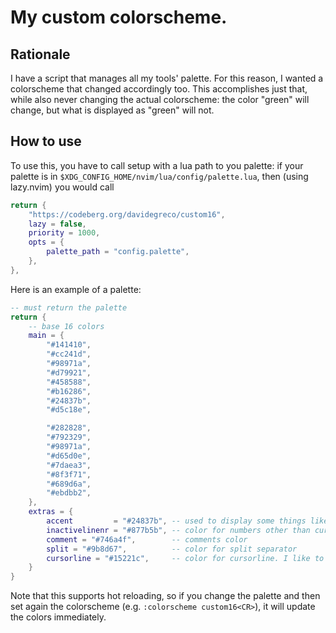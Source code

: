 # My custom colorscheme.
## Rationale
I have a script that manages all my tools' palette. For this reason, I wanted a colorscheme
that changed accordingly too. This accomplishes just that, while also never changing
the actual colorscheme: the color "green" will change, but what is displayed as "green" will not.

## How to use
To use this, you have to call setup with a lua path to you palette: if your palette
is in `$XDG_CONFIG_HOME/nvim/lua/config/palette.lua`, then (using lazy.nvim) you would call
```lua
return {
    "https://codeberg.org/davidegreco/custom16",
    lazy = false,
    priority = 1000,
    opts = {
        palette_path = "config.palette",
    },
},
```

Here is an example of a palette:
```lua
-- must return the palette
return {
    -- base 16 colors
    main = {
        "#141410",
        "#cc241d",
        "#98971a",
        "#d79921",
        "#458588",
        "#b16286",
        "#24837b",
        "#d5c18e",

        "#282828",
        "#792329",
        "#98971a",
        "#d65d0e",
        "#7daea3",
        "#8f3f71",
        "#689d6a",
        "#ebdbb2",
    },
    extras = {
        accent         = "#24837b", -- used to display some things like current line nr, LSP server..
        inactivelinenr = "#877b5b", -- color for numbers other than current line
        comment = "#746a4f",        -- comments color
        split = "#9b8d67",          -- color for split separator
        cursorline = "#15221c",     -- color for cursorline. I like to set it same as accent, but dimmed
    }
}
```

Note that this supports hot reloading, so if you change the palette and then set again the colorscheme (e.g. `:colorscheme custom16<CR>`), it will update the colors immediately.
